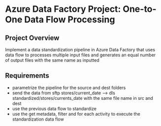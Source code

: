 # Azure Data Factory Project: One-to-One Data Flow Processing

## Project Overview
Implement a data standardization pipeline in Azure Data Factory that uses data flow to processes multiple input files and generates an equal number of output files with the same name as inputted

## Requirements
- parametrize the pipeline for the source and dest folders
- send the data from sftp stores/current_date --> dls standardized/stores/currents_date with the same file name in src and dest
- use the previous data flow to standardize
- use the get metadata, filter and for each activity to execute the standardization data flow
